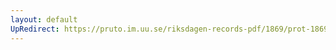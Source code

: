 ```yaml
---
layout: default
UpRedirect: https://pruto.im.uu.se/riksdagen-records-pdf/1869/prot-1869--ak--513.pdf
---
```

